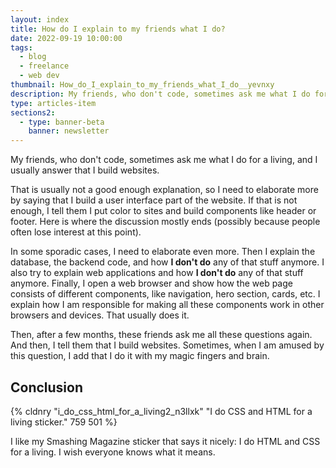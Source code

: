 ```yaml
---
layout: index
title: How do I explain to my friends what I do?
date: 2022-09-19 10:00:00
tags:
  - blog
  - freelance
  - web dev
thumbnail: How_do_I_explain_to_my_friends_what_I_do__yevnxy
description: My friends, who don't code, sometimes ask me what I do for a living, and I usually answer that I build websites.
type: articles-item
sections2:
  - type: banner-beta
    banner: newsletter
---
```


My friends, who don't code, sometimes ask me what I do for a living, and I usually answer that I build websites.

That is usually not a good enough explanation, so I need to elaborate more by saying that I build a user interface part of the website. If that is not enough, I tell them I put color to sites and build components like header or footer. Here is where the discussion mostly ends (possibly because people often lose interest at this point).

In some sporadic cases, I need to elaborate even more. Then I explain the database, the backend code, and how **I don't do** any of that stuff anymore. I also try to explain web applications and how **I don't do** any of that stuff anymore. Finally, I open a web browser and show how the web page consists of different components, like navigation, hero section, cards, etc. I explain how I am responsible for making all these components work in other browsers and devices. That usually does it.

Then, after a few months, these friends ask me all these questions again. And then, I tell them that I build websites. Sometimes, when I am amused by this question, I add that I do it with my magic fingers and brain.


## Conclusion

{% cldnry "i_do_css_html_for_a_living2_n3llxk" "I do CSS and HTML for a living sticker." 759 501 %}

I like my Smashing Magazine sticker that says it nicely: I do HTML and CSS for a living. I wish everyone knows what it means.
